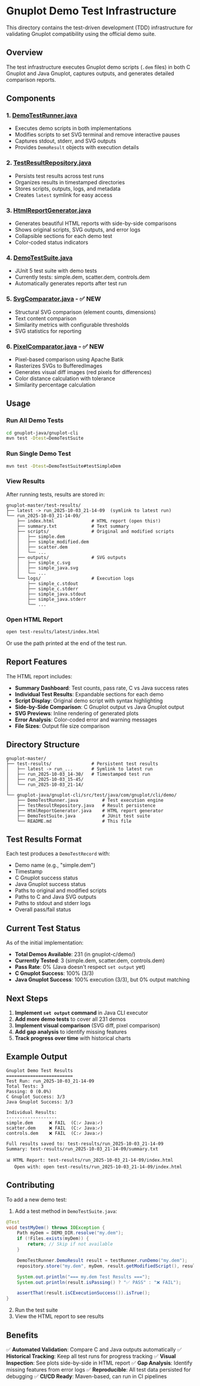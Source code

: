 # Gnuplot Demo Test Infrastructure

This directory contains the test-driven development (TDD) infrastructure for validating Gnuplot compatibility using the official demo suite.

## Overview

The test infrastructure executes Gnuplot demo scripts (`.dem` files) in both C Gnuplot and Java Gnuplot, captures outputs, and generates detailed comparison reports.

## Components

### 1. [DemoTestRunner.java](DemoTestRunner.java)
- Executes demo scripts in both implementations
- Modifies scripts to set SVG terminal and remove interactive pauses
- Captures stdout, stderr, and SVG outputs
- Provides `DemoResult` objects with execution details

### 2. [TestResultRepository.java](TestResultRepository.java)
- Persists test results across test runs
- Organizes results in timestamped directories
- Stores scripts, outputs, logs, and metadata
- Creates `latest` symlink for easy access

### 3. [HtmlReportGenerator.java](HtmlReportGenerator.java)
- Generates beautiful HTML reports with side-by-side comparisons
- Shows original scripts, SVG outputs, and error logs
- Collapsible sections for each demo test
- Color-coded status indicators

### 4. [DemoTestSuite.java](DemoTestSuite.java)
- JUnit 5 test suite with demo tests
- Currently tests: simple.dem, scatter.dem, controls.dem
- Automatically generates reports after test run

### 5. [SvgComparator.java](SvgComparator.java) - ✅ NEW
- Structural SVG comparison (element counts, dimensions)
- Text content comparison
- Similarity metrics with configurable thresholds
- SVG statistics for reporting

### 6. [PixelComparator.java](PixelComparator.java) - ✅ NEW
- Pixel-based comparison using Apache Batik
- Rasterizes SVGs to BufferedImages
- Generates visual diff images (red pixels for differences)
- Color distance calculation with tolerance
- Similarity percentage calculation

## Usage

### Run All Demo Tests

```bash
cd gnuplot-java/gnuplot-cli
mvn test -Dtest=DemoTestSuite
```

### Run Single Demo Test

```bash
mvn test -Dtest=DemoTestSuite#testSimpleDem
```

### View Results

After running tests, results are stored in:
```
gnuplot-master/test-results/
├── latest -> run_2025-10-03_21-14-09  (symlink to latest run)
└── run_2025-10-03_21-14-09/
    ├── index.html              # HTML report (open this!)
    ├── summary.txt             # Text summary
    ├── scripts/                # Original and modified scripts
    │   ├── simple.dem
    │   ├── simple_modified.dem
    │   ├── scatter.dem
    │   └── ...
    ├── outputs/                # SVG outputs
    │   ├── simple_c.svg
    │   ├── simple_java.svg
    │   └── ...
    └── logs/                   # Execution logs
        ├── simple_c.stdout
        ├── simple_c.stderr
        ├── simple_java.stdout
        ├── simple_java.stderr
        └── ...
```

### Open HTML Report

```bash
open test-results/latest/index.html
```

Or use the path printed at the end of the test run.

## Report Features

The HTML report includes:

- **Summary Dashboard**: Test counts, pass rate, C vs Java success rates
- **Individual Test Results**: Expandable sections for each demo
- **Script Display**: Original demo script with syntax highlighting
- **Side-by-Side Comparison**: C Gnuplot output vs Java Gnuplot output
- **SVG Previews**: Inline rendering of generated plots
- **Error Analysis**: Color-coded error and warning messages
- **File Sizes**: Output file size comparison

## Directory Structure

```
gnuplot-master/
├── test-results/               # Persistent test results
│   ├── latest -> run_...       # Symlink to latest run
│   ├── run_2025-10-03_14-30/   # Timestamped test run
│   ├── run_2025-10-03_15-45/
│   └── run_2025-10-03_21-14/
│
└── gnuplot-java/gnuplot-cli/src/test/java/com/gnuplot/cli/demo/
    ├── DemoTestRunner.java         # Test execution engine
    ├── TestResultRepository.java   # Result persistence
    ├── HtmlReportGenerator.java    # HTML report generator
    ├── DemoTestSuite.java          # JUnit test suite
    └── README.md                   # This file
```

## Test Results Format

Each test produces a `DemoTestRecord` with:
- Demo name (e.g., "simple.dem")
- Timestamp
- C Gnuplot success status
- Java Gnuplot success status
- Paths to original and modified scripts
- Paths to C and Java SVG outputs
- Paths to stdout and stderr logs
- Overall pass/fail status

## Current Test Status

As of the initial implementation:

- **Total Demos Available**: 231 (in gnuplot-c/demo/)
- **Currently Tested**: 3 (simple.dem, scatter.dem, controls.dem)
- **Pass Rate**: 0% (Java doesn't respect `set output` yet)
- **C Gnuplot Success**: 100% (3/3)
- **Java Gnuplot Success**: 100% execution (3/3), but 0% output matching

## Next Steps

1. **Implement `set output` command** in Java CLI executor
2. **Add more demo tests** to cover all 231 demos
3. **Implement visual comparison** (SVG diff, pixel comparison)
4. **Add gap analysis** to identify missing features
5. **Track progress over time** with historical charts

## Example Output

```
Gnuplot Demo Test Results
=========================
Test Run: run_2025-10-03_21-14-09
Total Tests: 3
Passing: 0 (0.0%)
C Gnuplot Success: 3/3
Java Gnuplot Success: 3/3

Individual Results:
-------------------
simple.dem      ❌ FAIL  (C:✓ Java:✓)
scatter.dem     ❌ FAIL  (C:✓ Java:✓)
controls.dem    ❌ FAIL  (C:✓ Java:✓)

Full results saved to: test-results/run_2025-10-03_21-14-09
Summary: test-results/run_2025-10-03_21-14-09/summary.txt

📊 HTML Report: test-results/run_2025-10-03_21-14-09/index.html
   Open with: open test-results/run_2025-10-03_21-14-09/index.html
```

## Contributing

To add a new demo test:

1. Add a test method in `DemoTestSuite.java`:
```java
@Test
void testMyDem() throws IOException {
    Path myDem = DEMO_DIR.resolve("my.dem");
    if (!Files.exists(myDem)) {
        return; // Skip if not available
    }

    DemoTestRunner.DemoResult result = testRunner.runDemo("my.dem");
    repository.store("my.dem", myDem, result.getModifiedScript(), result);

    System.out.println("=== my.dem Test Results ===");
    System.out.println(result.isPassing() ? "✅ PASS" : "❌ FAIL");

    assertThat(result.isCExecutionSuccess()).isTrue();
}
```

2. Run the test suite
3. View the HTML report to see results

## Benefits

✅ **Automated Validation**: Compare C and Java outputs automatically
✅ **Historical Tracking**: Keep all test runs for progress tracking
✅ **Visual Inspection**: See plots side-by-side in HTML report
✅ **Gap Analysis**: Identify missing features from error logs
✅ **Reproducible**: All test data persisted for debugging
✅ **CI/CD Ready**: Maven-based, can run in CI pipelines
